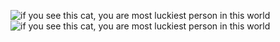 ![if you see this cat, you are most luckiest person in this world](https://encrypted-tbn0.gstatic.com/images?q=tbn:ANd9GcT04Ks6tgTuoQVuJfwrL218RTvDh6nKYundsg&s)
![if you see this cat, you are most luckiest person in this world](https://m.media-amazon.com/images/I/71+KyPYHyrL.jpg)
